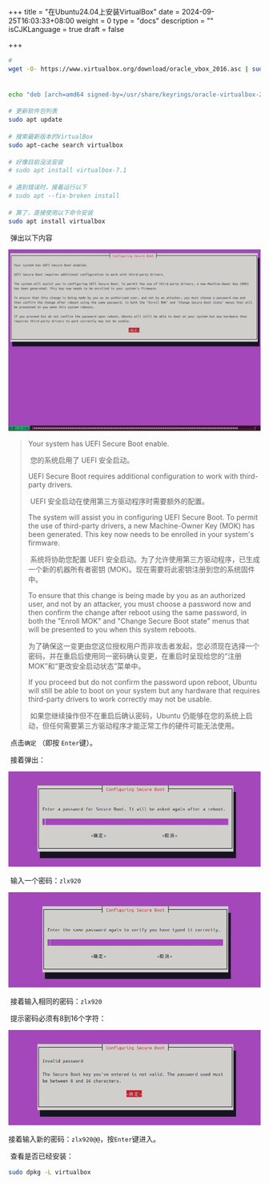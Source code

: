 +++
title = "在Ubuntu24.04上安装VirtualBox"
date = 2024-09-25T16:03:33+08:00
weight = 0
type = "docs"
description = ""
isCJKLanguage = true
draft = false

+++



```sh
# 
wget -O- https://www.virtualbox.org/download/oracle_vbox_2016.asc | sudo gpg --yes --output /usr/share/keyrings/oracle-virtualbox-2016.gpg --dearmor


echo "deb [arch=amd64 signed-by=/usr/share/keyrings/oracle-virtualbox-2016.gpg] http://download.virtualbox.org/virtualbox/debian $(. /etc/os-release && echo "$VERSION_CODENAME") contrib" | sudo tee /etc/apt/sources.list.d/virtualbox.list

# 更新软件包列表
sudo apt update

# 搜索最新版本的VirtualBox
sudo apt-cache search virtualbox

# 好像目前没法安装
# sudo apt install virtualbox-7.1

# 遇到错误时，接着运行以下
# sudo apt --fix-broken install

# 算了，直接使用以下命令安装
sudo apt install virtualbox
```

​	弹出以下内容

![image-20240925163635117](./installVirtualBoxOnUbuntu2404_img/image-20240925163635117.png)

> Your system has UEFI Secure Boot enable.
>
> ​	您的系统启用了 UEFI 安全启动。
>
> UEFI Secure Boot requires additional configuration to work with third-party drivers.  
>
> ​	UEFI 安全启动在使用第三方驱动程序时需要额外的配置。
>
> The system will assist you in configuring UEFI Secure Boot. To permit the use of third-party drivers, a new Machine-Owner Key (MOK)   has been generated. This key now needs to be enrolled in your system's firmware.        
>
> ​	系统将协助您配置 UEFI 安全启动。为了允许使用第三方驱动程序，已生成一个新的机器所有者密钥 (MOK)。现在需要将此密钥注册到您的系统固件中。
>
> To ensure that this change is being made by you as an authorized user, and not by an attacker, you must choose a password now and then confirm the change after reboot using the same password, in both the "Enroll MOK" and "Change Secure Boot state" menus that will be presented to you when this system reboots.         
>
> ​	为了确保这一变更由您这位授权用户而非攻击者发起，您必须现在选择一个密码，并在重启后使用同一密码确认变更，在重启时呈现给您的“注册 MOK”和“更改安全启动状态”菜单中。                                                                                 
>
> If you proceed but do not confirm the password upon reboot, Ubuntu will still be able to boot on your system but any hardware that requires third-party drivers to work correctly may not be usable.  
>
> ​	如果您继续操作但不在重启后确认密码，Ubuntu 仍能够在您的系统上启动，但任何需要第三方驱动程序才能正常工作的硬件可能无法使用。

​	点击`确定` （即按 `Enter`键）。

​	接着弹出：

![image-20240925164119098](./installVirtualBoxOnUbuntu2404_img/image-20240925164119098.png)

​	输入一个密码：`zlx920`

![image-20240925164231822](./installVirtualBoxOnUbuntu2404_img/image-20240925164231822.png)

​	接着输入相同的密码：`zlx920`

​	提示密码必须有8到16个字符：

![image-20240925164321001](./installVirtualBoxOnUbuntu2404_img/image-20240925164321001.png)

​	接着输入新的密码：`zlx920@@`，按`Enter`键进入。

​	查看是否已经安装：

```sh
sudo dpkg -L virtualbox
```